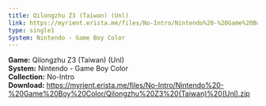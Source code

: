 ```yaml
---
title: Qilongzhu Z3 (Taiwan) (Unl)
link: https://myrient.erista.me/files/No-Intro/Nintendo%20-%20Game%20Boy%20Color/Qilongzhu%20Z3%20(Taiwan)%20(Unl).zip
type: single1
System: Nintendo - Game Boy Color
---
```

<b>Game:</b> Qilongzhu Z3 (Taiwan) (Unl)<br>
<b>System:</b> Nintendo - Game Boy Color<br>
<b>Collection:</b> No-Intro<br>
<b>Download:</b> https://myrient.erista.me/files/No-Intro/Nintendo%20-%20Game%20Boy%20Color/Qilongzhu%20Z3%20(Taiwan)%20(Unl).zip